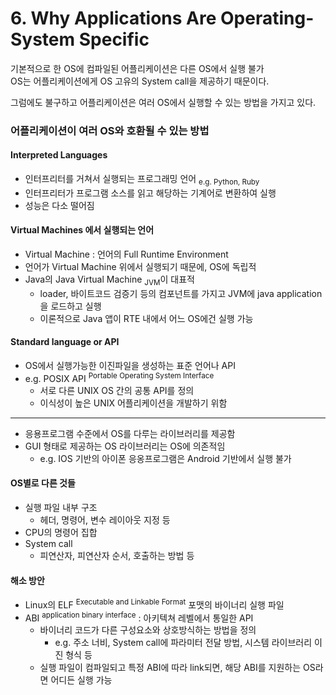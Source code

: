 # 6. Why Applications Are Operating-System Specific

기본적으로 한 OS에 컴파일된 어플리케이션은 다른 OS에서 실행 불가  
OS는 어플리케이션에게 OS 고유의 System call을 제공하기 때문이다.

그럼에도 불구하고 어플리케이션은 여러 OS에서 실행할 수 있는 방법을 가지고 있다.

### 어플리케이션이 여러 OS와 호환될 수 있는 방법

#### Interpreted Languages

- 인터프리터를 거쳐서 실행되는 프로그래밍 언어 <sub>e.g. Python, Ruby</sub>
- 인터프리터가 프로그램 소스를 읽고 해당하는 기계어로 변환하여 실행
- 성능은 다소 떨어짐

#### Virtual Machines 에서 실행되는 언어

- Virtual Machine : 언어의 Full Runtime Environment
- 언어가 Virtual Machine 위에서 실행되기 때문에, OS에 독립적
- Java의 Java Virtual Machine <sub>JVM</sub>이 대표적
    - loader, 바이트코드 검증기 등의 컴포넌트를 가지고 JVM에 java application을 로드하고 실행
    - 이론적으로 Java 앱이 RTE 내에서 어느 OS에건 실행 가능

#### Standard language or API

- OS에서 실행가능한 이진파일을 생성하는 표준 언어나 API
- e.g. POSIX API <sup>Portable Operating System Interface</sup>
    - 서로 다른 UNIX OS 간의 공통 API를 정의
    - 이식성이 높은 UNIX 어플리케이션을 개발하기 위함

---

- 응용프로그램 수준에서 OS를 다루는 라이브러리를 제공함
- GUI 형태로 제공하는 OS 라이브러리는 OS에 의존적임
    - e.g. IOS 기반의 아이폰 응옹프로그램은 Android 기반에서 실행 불가

#### OS별로 다른 것들

- 실행 파일 내부 구조
    - 헤더, 명령어, 변수 레이아웃 지정 등
- CPU의 명령어 집합
- System call
    - 피연산자, 피연산자 순서, 호출하는 방법 등

#### 해소 방안

- Linux의 ELF <sup>Executable and Linkable Format</sup> 포맷의 바이너리 실행 파일
- ABI <sup>application binary interface</sup> : 아키텍쳐 레벨에서 통일한 API
    - 바이너리 코드가 다른 구성요소와 상호방식하는 방법을 정의
        - e.g. 주소 너비, System call에 파라미터 전달 방법, 시스템 라이브러리 이진 형식 등
    - 실행 파일이 컴파일되고 특정 ABI에 따라 link되면, 해당 ABI를 지원하는 OS라면 어디든 실행 가능

  



